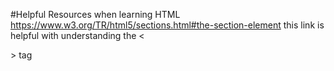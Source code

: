 #Helpful Resources when learning HTML
https://www.w3.org/TR/html5/sections.html#the-section-element this link is helpful with understanding the <<section>> tag
